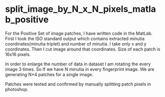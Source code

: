 # split_image_by_N_x_N_pixels_matlab_positive
For the Positive Set of image patches, I have written code in the MatLab. First I took the ISO standard output which contains extracted minutia coordinates(minutia triplet) and number of minutia. I take only x and y coordinates. Then I cut image around that coordinates. Size of each patch is 16x16 pixels.

In order to enlarge the number of data in dataset I am rotating the every image 3 times. So If we have N minutia in every fingerprint image. We are generating N*4 patches for a single image.

Patches were tested and confirmed by manually splitting patch pixels in photoshop.